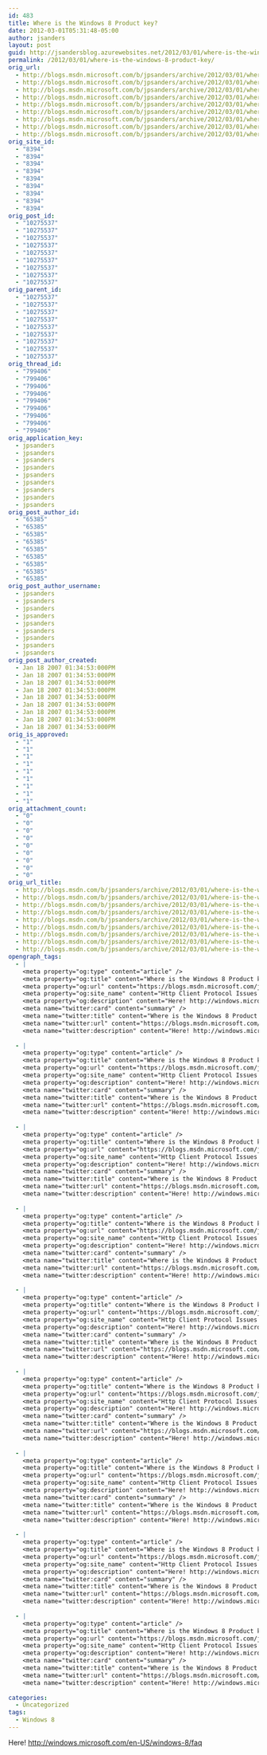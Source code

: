 ```yaml
---
id: 483
title: Where is the Windows 8 Product key?
date: 2012-03-01T05:31:48-05:00
author: jsanders
layout: post
guid: http://jsandersblog.azurewebsites.net/2012/03/01/where-is-the-windows-8-product-key/
permalink: /2012/03/01/where-is-the-windows-8-product-key/
orig_url:
  - http://blogs.msdn.microsoft.com/b/jpsanders/archive/2012/03/01/where-is-the-windows-8-product-key.aspx
  - http://blogs.msdn.microsoft.com/b/jpsanders/archive/2012/03/01/where-is-the-windows-8-product-key.aspx
  - http://blogs.msdn.microsoft.com/b/jpsanders/archive/2012/03/01/where-is-the-windows-8-product-key.aspx
  - http://blogs.msdn.microsoft.com/b/jpsanders/archive/2012/03/01/where-is-the-windows-8-product-key.aspx
  - http://blogs.msdn.microsoft.com/b/jpsanders/archive/2012/03/01/where-is-the-windows-8-product-key.aspx
  - http://blogs.msdn.microsoft.com/b/jpsanders/archive/2012/03/01/where-is-the-windows-8-product-key.aspx
  - http://blogs.msdn.microsoft.com/b/jpsanders/archive/2012/03/01/where-is-the-windows-8-product-key.aspx
  - http://blogs.msdn.microsoft.com/b/jpsanders/archive/2012/03/01/where-is-the-windows-8-product-key.aspx
  - http://blogs.msdn.microsoft.com/b/jpsanders/archive/2012/03/01/where-is-the-windows-8-product-key.aspx
orig_site_id:
  - "8394"
  - "8394"
  - "8394"
  - "8394"
  - "8394"
  - "8394"
  - "8394"
  - "8394"
  - "8394"
orig_post_id:
  - "10275537"
  - "10275537"
  - "10275537"
  - "10275537"
  - "10275537"
  - "10275537"
  - "10275537"
  - "10275537"
  - "10275537"
orig_parent_id:
  - "10275537"
  - "10275537"
  - "10275537"
  - "10275537"
  - "10275537"
  - "10275537"
  - "10275537"
  - "10275537"
  - "10275537"
orig_thread_id:
  - "799406"
  - "799406"
  - "799406"
  - "799406"
  - "799406"
  - "799406"
  - "799406"
  - "799406"
  - "799406"
orig_application_key:
  - jpsanders
  - jpsanders
  - jpsanders
  - jpsanders
  - jpsanders
  - jpsanders
  - jpsanders
  - jpsanders
  - jpsanders
orig_post_author_id:
  - "65385"
  - "65385"
  - "65385"
  - "65385"
  - "65385"
  - "65385"
  - "65385"
  - "65385"
  - "65385"
orig_post_author_username:
  - jpsanders
  - jpsanders
  - jpsanders
  - jpsanders
  - jpsanders
  - jpsanders
  - jpsanders
  - jpsanders
  - jpsanders
orig_post_author_created:
  - Jan 18 2007 01:34:53:000PM
  - Jan 18 2007 01:34:53:000PM
  - Jan 18 2007 01:34:53:000PM
  - Jan 18 2007 01:34:53:000PM
  - Jan 18 2007 01:34:53:000PM
  - Jan 18 2007 01:34:53:000PM
  - Jan 18 2007 01:34:53:000PM
  - Jan 18 2007 01:34:53:000PM
  - Jan 18 2007 01:34:53:000PM
orig_is_approved:
  - "1"
  - "1"
  - "1"
  - "1"
  - "1"
  - "1"
  - "1"
  - "1"
  - "1"
orig_attachment_count:
  - "0"
  - "0"
  - "0"
  - "0"
  - "0"
  - "0"
  - "0"
  - "0"
  - "0"
orig_url_title:
  - http://blogs.msdn.com/b/jpsanders/archive/2012/03/01/where-is-the-windows-8-product-key.aspx
  - http://blogs.msdn.com/b/jpsanders/archive/2012/03/01/where-is-the-windows-8-product-key.aspx
  - http://blogs.msdn.com/b/jpsanders/archive/2012/03/01/where-is-the-windows-8-product-key.aspx
  - http://blogs.msdn.com/b/jpsanders/archive/2012/03/01/where-is-the-windows-8-product-key.aspx
  - http://blogs.msdn.com/b/jpsanders/archive/2012/03/01/where-is-the-windows-8-product-key.aspx
  - http://blogs.msdn.com/b/jpsanders/archive/2012/03/01/where-is-the-windows-8-product-key.aspx
  - http://blogs.msdn.com/b/jpsanders/archive/2012/03/01/where-is-the-windows-8-product-key.aspx
  - http://blogs.msdn.com/b/jpsanders/archive/2012/03/01/where-is-the-windows-8-product-key.aspx
  - http://blogs.msdn.com/b/jpsanders/archive/2012/03/01/where-is-the-windows-8-product-key.aspx
opengraph_tags:
  - |
    <meta property="og:type" content="article" />
    <meta property="og:title" content="Where is the Windows 8 Product key?" />
    <meta property="og:url" content="https://blogs.msdn.microsoft.com/jpsanders/2012/03/01/where-is-the-windows-8-product-key/" />
    <meta property="og:site_name" content="Http Client Protocol Issues (and other fun stuff I support)" />
    <meta property="og:description" content="Here! http://windows.microsoft.com/en-US/windows-8/faq &nbsp;" />
    <meta name="twitter:card" content="summary" />
    <meta name="twitter:title" content="Where is the Windows 8 Product key?" />
    <meta name="twitter:url" content="https://blogs.msdn.microsoft.com/jpsanders/2012/03/01/where-is-the-windows-8-product-key/" />
    <meta name="twitter:description" content="Here! http://windows.microsoft.com/en-US/windows-8/faq &nbsp;" />
    
  - |
    <meta property="og:type" content="article" />
    <meta property="og:title" content="Where is the Windows 8 Product key?" />
    <meta property="og:url" content="https://blogs.msdn.microsoft.com/jpsanders/2012/03/01/where-is-the-windows-8-product-key/" />
    <meta property="og:site_name" content="Http Client Protocol Issues (and other fun stuff I support)" />
    <meta property="og:description" content="Here! http://windows.microsoft.com/en-US/windows-8/faq &nbsp;" />
    <meta name="twitter:card" content="summary" />
    <meta name="twitter:title" content="Where is the Windows 8 Product key?" />
    <meta name="twitter:url" content="https://blogs.msdn.microsoft.com/jpsanders/2012/03/01/where-is-the-windows-8-product-key/" />
    <meta name="twitter:description" content="Here! http://windows.microsoft.com/en-US/windows-8/faq &nbsp;" />
    
  - |
    <meta property="og:type" content="article" />
    <meta property="og:title" content="Where is the Windows 8 Product key?" />
    <meta property="og:url" content="https://blogs.msdn.microsoft.com/jpsanders/2012/03/01/where-is-the-windows-8-product-key/" />
    <meta property="og:site_name" content="Http Client Protocol Issues (and other fun stuff I support)" />
    <meta property="og:description" content="Here! http://windows.microsoft.com/en-US/windows-8/faq &nbsp;" />
    <meta name="twitter:card" content="summary" />
    <meta name="twitter:title" content="Where is the Windows 8 Product key?" />
    <meta name="twitter:url" content="https://blogs.msdn.microsoft.com/jpsanders/2012/03/01/where-is-the-windows-8-product-key/" />
    <meta name="twitter:description" content="Here! http://windows.microsoft.com/en-US/windows-8/faq &nbsp;" />
    
  - |
    <meta property="og:type" content="article" />
    <meta property="og:title" content="Where is the Windows 8 Product key?" />
    <meta property="og:url" content="https://blogs.msdn.microsoft.com/jpsanders/2012/03/01/where-is-the-windows-8-product-key/" />
    <meta property="og:site_name" content="Http Client Protocol Issues (and other fun stuff I support)" />
    <meta property="og:description" content="Here! http://windows.microsoft.com/en-US/windows-8/faq &nbsp;" />
    <meta name="twitter:card" content="summary" />
    <meta name="twitter:title" content="Where is the Windows 8 Product key?" />
    <meta name="twitter:url" content="https://blogs.msdn.microsoft.com/jpsanders/2012/03/01/where-is-the-windows-8-product-key/" />
    <meta name="twitter:description" content="Here! http://windows.microsoft.com/en-US/windows-8/faq &nbsp;" />
    
  - |
    <meta property="og:type" content="article" />
    <meta property="og:title" content="Where is the Windows 8 Product key?" />
    <meta property="og:url" content="https://blogs.msdn.microsoft.com/jpsanders/2012/03/01/where-is-the-windows-8-product-key/" />
    <meta property="og:site_name" content="Http Client Protocol Issues (and other fun stuff I support)" />
    <meta property="og:description" content="Here! http://windows.microsoft.com/en-US/windows-8/faq &nbsp;" />
    <meta name="twitter:card" content="summary" />
    <meta name="twitter:title" content="Where is the Windows 8 Product key?" />
    <meta name="twitter:url" content="https://blogs.msdn.microsoft.com/jpsanders/2012/03/01/where-is-the-windows-8-product-key/" />
    <meta name="twitter:description" content="Here! http://windows.microsoft.com/en-US/windows-8/faq &nbsp;" />
    
  - |
    <meta property="og:type" content="article" />
    <meta property="og:title" content="Where is the Windows 8 Product key?" />
    <meta property="og:url" content="https://blogs.msdn.microsoft.com/jpsanders/2012/03/01/where-is-the-windows-8-product-key/" />
    <meta property="og:site_name" content="Http Client Protocol Issues (and other fun stuff I support)" />
    <meta property="og:description" content="Here! http://windows.microsoft.com/en-US/windows-8/faq &nbsp;" />
    <meta name="twitter:card" content="summary" />
    <meta name="twitter:title" content="Where is the Windows 8 Product key?" />
    <meta name="twitter:url" content="https://blogs.msdn.microsoft.com/jpsanders/2012/03/01/where-is-the-windows-8-product-key/" />
    <meta name="twitter:description" content="Here! http://windows.microsoft.com/en-US/windows-8/faq &nbsp;" />
    
  - |
    <meta property="og:type" content="article" />
    <meta property="og:title" content="Where is the Windows 8 Product key?" />
    <meta property="og:url" content="https://blogs.msdn.microsoft.com/jpsanders/2012/03/01/where-is-the-windows-8-product-key/" />
    <meta property="og:site_name" content="Http Client Protocol Issues (and other fun stuff I support)" />
    <meta property="og:description" content="Here! http://windows.microsoft.com/en-US/windows-8/faq &nbsp;" />
    <meta name="twitter:card" content="summary" />
    <meta name="twitter:title" content="Where is the Windows 8 Product key?" />
    <meta name="twitter:url" content="https://blogs.msdn.microsoft.com/jpsanders/2012/03/01/where-is-the-windows-8-product-key/" />
    <meta name="twitter:description" content="Here! http://windows.microsoft.com/en-US/windows-8/faq &nbsp;" />
    
  - |
    <meta property="og:type" content="article" />
    <meta property="og:title" content="Where is the Windows 8 Product key?" />
    <meta property="og:url" content="https://blogs.msdn.microsoft.com/jpsanders/2012/03/01/where-is-the-windows-8-product-key/" />
    <meta property="og:site_name" content="Http Client Protocol Issues (and other fun stuff I support)" />
    <meta property="og:description" content="Here! http://windows.microsoft.com/en-US/windows-8/faq &nbsp;" />
    <meta name="twitter:card" content="summary" />
    <meta name="twitter:title" content="Where is the Windows 8 Product key?" />
    <meta name="twitter:url" content="https://blogs.msdn.microsoft.com/jpsanders/2012/03/01/where-is-the-windows-8-product-key/" />
    <meta name="twitter:description" content="Here! http://windows.microsoft.com/en-US/windows-8/faq &nbsp;" />
    
  - |
    <meta property="og:type" content="article" />
    <meta property="og:title" content="Where is the Windows 8 Product key?" />
    <meta property="og:url" content="https://blogs.msdn.microsoft.com/jpsanders/2012/03/01/where-is-the-windows-8-product-key/" />
    <meta property="og:site_name" content="Http Client Protocol Issues (and other fun stuff I support)" />
    <meta property="og:description" content="Here! http://windows.microsoft.com/en-US/windows-8/faq &nbsp;" />
    <meta name="twitter:card" content="summary" />
    <meta name="twitter:title" content="Where is the Windows 8 Product key?" />
    <meta name="twitter:url" content="https://blogs.msdn.microsoft.com/jpsanders/2012/03/01/where-is-the-windows-8-product-key/" />
    <meta name="twitter:description" content="Here! http://windows.microsoft.com/en-US/windows-8/faq &nbsp;" />
    
categories:
  - Uncategorized
tags:
  - Windows 8
---
```

Here! <http://windows.microsoft.com/en-US/windows-8/faq>

&nbsp;